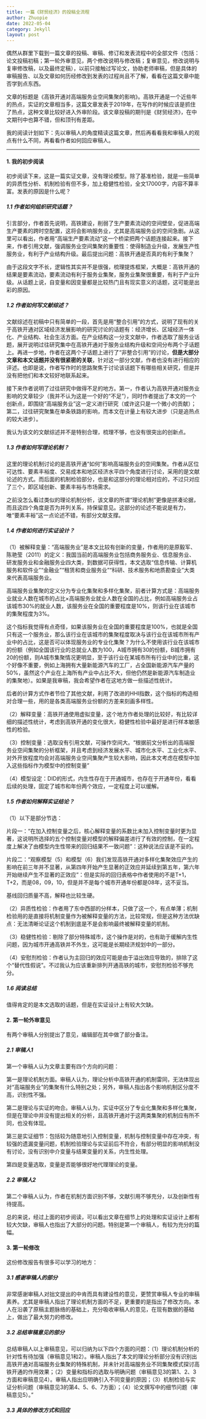 ```yaml
---
title: 一篇《财贸经济》的投稿全流程
author: Zhuopie
date: 2022-05-04
category: Jekyll
layout: post
---
```


偶然从群里下载到一篇文章的投稿、审稿、修订和发表流程中的全部文件（包括：论文投稿初稿；第一轮外审意见，两个修改说明与修改稿；复审意见，修改说明与复审修改稿，以及最终定稿），以前只接触过写论文，协助老师审稿，但是具体的审稿报告、以及文章如何历经修改到发表的过程尚且不了解，看看在这篇文章中能否学到点东西。

文章的标题是《高铁开通对高端服务业空间集聚的影响》。高铁开通是一个近些年的热点，实证的文章相当多，这篇文章发表于2019年，在写作的时候应该是抓住了热点，这种文章比较好进入外审阶段。该文章投稿的期刊是《财贸经济》，在中文期刊中也算不错，但和顶刊有差距。

我的阅读计划如下：先以审稿人的角度精读这篇文章，然后再看看我和审稿人的观点有什么不同，再看看作者如何回应审稿人。

---

#### 1. 我的初步阅读

初步阅读下来，这是一篇实证文章，没有理论模型。除了基准检验，就是一些简单的异质性分析、机制检验有但不多，加上稳健性检验，全文17000字，内容不算丰富。发表的原因是什么呢？

##### 1.1 作者如何组织研究话题？

引言部分，作者首先说明，高铁建设，削弱了生产要素流动的空间壁垒，促进高端生产要素的跨时空配置，这将会影响服务业，尤其是高端服务业的空间急剧。从这里可以看出，作者用“高端生产要素流动”这一个桥梁把两个话题连接起来。接下来，作者引用文献，强调服务业空间集聚的重要性：使得制造业升级，发展生产性服务业，有利于产业结构升级。最后提出问题：高铁开通是否真的有利于集聚？

由于这段文字不长，逻辑性其实并不是很强，梳理提炼框架，大概是：高铁开通的结果是要素流动，要素流动有利于服务业集聚，服务业集聚很重要，有利于产业升级。从话题上说，自变量和因变量都是比较热门且有现实意义的话题，这可能是出彩的原因。

##### 1.2 作者如何写文献综述？

文献综述在初稿中只有简单的一段，首先是用“整合引用”的方式，说明了现有的关于高铁开通对区域经济发展影响的研究讨论的话题有：经济增长、区域经济一体化、产业结构、社会生活方面。在产业结构这一分支文献中，作者选取了服务业话题，展开说明过往研究集中在高铁开通对于服务业结构升级和空间分布两个子话题上。再进一步地，作者在这两个子话题上进行了“非整合引用”的讨论，**但是大部分文章和本文话题并没有很紧密的关联**，针对这一部分文献，作者也没有进行相应的评述。也即是说，作者写作时的思路聚焦于讨论该话题下有哪些相关研究，但是并没有把他们和本文较好地联系起来。

接下来作者说明了过往研究中做得不足的地方。第一，作者认为高铁开通对服务业影响的文章较少（我并不认为这是一个好的“不足”），同时作者提出了本文的一个创新点，即围绕“高端服务业”这一定义进行研究（或许这只是一个微小的贡献）；第二，过往研究聚集在单条铁路的影响，而本文在计量上有较大进步（只是追热点的较大进步）。

我认为该文的文献综述并不是特别合理，梳理不够，也没有很突出的创新点。

##### 1.3 作者如何写理论机制？

这里的理论机制讨论的是高铁开通“如何”影响高端服务业的空间集聚。作者从区位可达性、要素丰裕度、交易成本和地区经济水平四个角度进行讨论，采用的是文献论述的方式。而后面的机制检验部分，也是和这部分的理论相对应的，不过只对应了三个，即区域创新、要素丰裕与市场需求。

之前没怎么看过类似的理论机制分析，该文章的所谓“理论机制”更像是拼凑论据，而且这四个角度是否为并列关系，持保留意见。这部分的论述不能说是有力，唯“要素丰裕”这一点论述不错，有部分文献支撑。

##### 1.4 作者如何进行实证设计？

（1）被解释变量：“高端服务业”是本文比较有创新的变量，作者用的是原毅军、陈艳莹（2011）的定义：我国当前的高端服务业包括商务服务业、信息服务业、研发服务业和金融服务业四大类，到数据可获得性，本文选取“信息传输、计算机服务和软件业”“金融业”“租赁和商业服务业”“科研、技术服务和地质勘查业”大类来代表高端服务业。

高端服务业集聚的定义分为专业化集聚和多样化集聚，前者计算方式是：高端服务业就业人数在城市的占比×高端服务业就业人数在全国的占比，例如高端服务业占该城市30%的就业人数，该服务业在全国的重要程度是10%，则该行业在该城市的集聚程度为3%。

这个指标我觉得有点奇怪，如果该服务业在全国的重要程度是100%，也就是全国只有这一个服务业，那么该行业在该城市的集聚程度取决与该行业在该城市所有产业中的占比，这是否可以体现服务业的专业化集聚？为什么不使用该行业在该城市的份额（例如全国该行业的总就业人数为100，A城市拥有30的份额，B城市拥有20的份额，则A城市集聚情况更明显，至于该行业在某城市所有行业中的比重，这个好像不重要，例如上海拥有大量新能源汽车的工厂，占全国新能源汽车产量的50%，虽然这个产业在上海所有产业中占比不大，但他仍然是新能源汽车制造业的集聚地）。如果是我审稿，我会希望作者在这地方做一些描述性统计。

后者的计算方式作者节俭了其他文献，利用了改进的HHI指数，这个指标的构造相对合理一些，用的是各类高端服务业份额的方差来刻画多样性。

（2）解释变量：高铁开通使用虚拟变量，这个地方作者处理的比较好，有比较详细的描述性统计，考虑到高铁开通的变化很大，稳健性检验中最好是进行样本敏感性的检验。

（3）控制变量：选取没有引用文献，可操作空间大。“根据前文分析出的高端服务业空间集聚的分析框架，并且考虑到经济发展水平、城市化水平、工业化水平、对外开放程度均会对高端服务业空间集聚产生较大影响，因此本文考虑在模型中加入这些指标作为模型中的控制变量”

（4）模型设定：DID的形式，内生性存在于开通城市，也存在于开通年份，看看后续的处理，固定了城市和年份两个效应，一定程度上可以缓解。

##### 1.5 作者如何解释实证结论？

（1）以下是部分节选：

片段一：“在加入控制变量之后，核心解释变量的系数比未加入控制变量时更为显著，这说明所选择的五个控制变量对模型的解释偏差进行了有效的控制，在一定程度上解决了由模型内生性带来的回归结果不一致问题”：这种说法应该是不妥的。

片段二：“观察模型（5）和模型（6）我们发现高铁开通对多样化集聚效应产生的影响在前三年并不显著，从第四年开始产生显著的正效应并延续到第五年，第六年开始继续产生不显著的正效应”：但是实际的回归表格中作者使用的不是T+1，T+2，而是08，09，10，但是并不是每个城市开通年份都是08年，这不妥当。

基线回归质量不高，解释也比较生硬。

（2）异质性检验：作者用了东中西部的分样本，只做了这一个，有点单薄；机制检验用的是直接将机制变量作为被解释变量的方法，比较常规，但是这种方法优缺点：无法清晰论证这个机制到底是不是会影响最终被解释变量的机制。

（3）稳健性检验：剔除了部分特殊城市，这个操作是对的，也有助于缓解内生性问题，因为城市开通高铁并不外生，这可能是长期经济规划中的一部分。

（4）安慰剂检验：作者认为主回归的效应可能是由于溢出效应导致的，排除了这个“替代性假说”。不过我认为应该重新排列开通高铁的城市，安慰剂检验不够充分。

##### 1.6 阅读总结

值得肯定的是本文选取的话题，但是在实证设计上有较大欠缺。

#### 2. 第一轮外审意见

有两个审稿人分别提出了意见，编辑部在其中做了部分备注。

##### 2.1 审稿人1

第一个审稿人认为文章主要有四个方向的问题：

第一是理论机制方面。审稿人认为，理论分析中高铁开通的机制雷同，无法体现出对“高端服务业”的集聚有什么特别之处；另外，审稿人指出各个影响机制区分度不高，识别性不强。

第二是理论与实证的吻合。审稿人认为，实证中区分了专业化集聚和多样化集聚，但是在理论中并没有提出相关的分析，且高铁开通对于这两类集聚的机制应有所不同，也没有体现。

第三是实证细节：包括较为随意地引入控制变量，机制与控制变量中存在冲突，有较强的遗漏变量问题，机制检验理论与实证前后不符合，有部分明显的影响机制没有讨论，没有识别中介变量与结果变量的关系，内生性处理。

第四是变量选取，变量是否能够很好地代理理论的变量。

##### 2.2 审稿人2

第二个审稿人认为，作者在机制方面识别不够，文献引用不够充分，以及创新性有待提高。

总的来说，经过上面的初步阅读，可以看出文章在细节上的处理和实证设计上都有较大欠缺，审稿人也指出了大部分的问题。特别是第一个审稿人，有较为充分的篇幅。

#### 3. 第一轮修改

这份修改报告有很多可以学习的地方：

##### 3.1 感谢审稿人的部分

非常感谢审稿人对拙文提出的中肯而具有建设性的意见，更赞赏审稿人专业的审稿素养。尤其是审稿人指出了理论机制方面的不足，更重要的是指出了修改方向。本人在沿袭了原稿主题脉络的基础上，充分吸收审稿人的意见，在现有数据的基础上，做出了最大努力的修改。

##### 3.2 总结审稿意见的部分

总结审稿人以上审稿意见，可以归纳为以下四个方面的问题：（1）理论机制分析的针对性有待加强（审稿意见1和2）。审稿人指出了本文的理论分析部分没有识别出高铁开通对高端服务业集聚的特殊机制，并未针对高端服务业不同集聚模式探讨高铁开通的作用效果；（2）变量和指标的选取与明确问题（审稿意见3的第1、2、3方面和审稿意见4）。审稿人指出应明确引入不同变量的原因；（3）机制检验与实证分析问题（审稿意见3的第4、5、6、7方面）；（4）论文撰写中的细节问题（审稿意见5）。”

##### 3.3 具体的修改方式和回应



